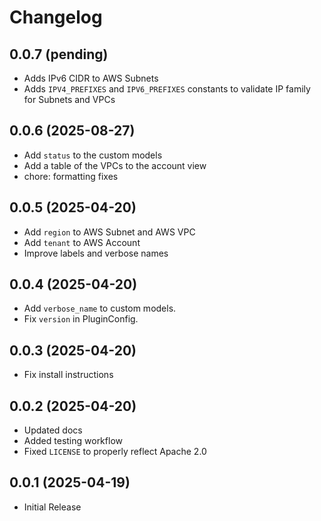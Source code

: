 # Changelog

## 0.0.7 (pending)

* Adds IPv6 CIDR to AWS Subnets
* Adds `IPV4_PREFIXES` and `IPV6_PREFIXES` constants to validate IP family for Subnets and VPCs

## 0.0.6 (2025-08-27)

* Add `status` to the custom models
* Add a table of the VPCs to the account view
* chore: formatting fixes

## 0.0.5 (2025-04-20)

* Add `region` to AWS Subnet and AWS VPC
* Add `tenant` to AWS Account
* Improve labels and verbose names

## 0.0.4 (2025-04-20)

* Add `verbose_name` to custom models.
* Fix `version` in PluginConfig.

## 0.0.3 (2025-04-20)

* Fix install instructions

## 0.0.2 (2025-04-20)

* Updated docs
* Added testing workflow
* Fixed `LICENSE` to properly reflect Apache 2.0

## 0.0.1 (2025-04-19)

* Initial Release
